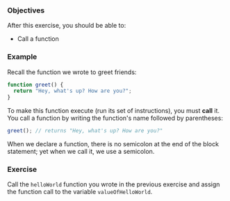 <!--{ ids:[146], language:'JavaScript', type:'workshop', order: 2, name:'Function Calls', description:'Call a function' }-->

### Objectives

After this exercise, you should be able to:

- Call a function

### Example

Recall the function we wrote to greet friends:

```js
function greet() {
  return "Hey, what's up? How are you?";
}
```

To make this function execute (run its set of instructions), you must __call__ it. You call a function by writing the function's name followed by parentheses:

```js
greet(); // returns "Hey, what's up? How are you?"
```

When we declare a function, there is no semicolon at the end of the block statement; yet when we call it, we use a semicolon.

### Exercise

Call the `helloWorld` function you wrote in the previous exercise and assign the function call to the variable `valueOfHelloWorld`.
